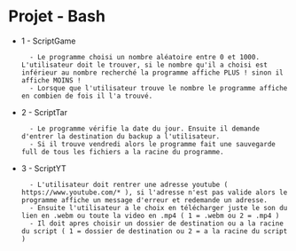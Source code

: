 # Projet - Bash

* 1 - ScriptGame

        - Le programme choisi un nombre aléatoire entre 0 et 1000. L'utilisateur doit le trouver, si le nombre qu'il a choisi est inférieur au nombre recherché la programme affiche PLUS ! sinon il affiche MOINS !
        - Lorsque que l'utilisateur trouve le nombre le programme affiche en combien de fois il l'a trouvé.

* 2 - ScriptTar

        - Le programme vérifie la date du jour. Ensuite il demande d'entrer la destination du backup a l'utilisateur.
        - Si il trouve vendredi alors le programme fait une sauvegarde full de tous les fichiers a la racine du programme.


* 3 - ScriptYT

        - L'utilisateur doit rentrer une adresse youtube ( https://www.youtube.com/* ), si l'adresse n'est pas valide alors le programme affiche un message d'erreur et redemande un adresse.
        - Ensuite l'utilisateur a le choix en télécharger juste le son du lien en .webm ou toute la video en .mp4 ( 1 = .webm ou 2 = .mp4 )
        - Il doit apres choisir un dossier de destination ou a la racine du script ( 1 = dossier de destination ou 2 = a la racine du script )